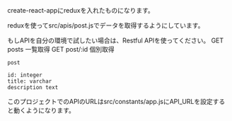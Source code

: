 create-react-appにreduxを入れたものになります。

reduxを使ってsrc/apis/post.jsでデータを取得するようにしています。

もしAPIを自分の環境で試したい場合は、Restful APIを使ってください。
GET posts      一覧取得
GET post/:id   個別取得

```
post

id: integer
title: varchar
description text
```

このプロジェクトでのAPIのURLはsrc/constants/app.jsにAPI_URLを設定すると動くようになります。

